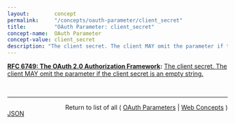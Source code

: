 ```yaml
---
layout:        concept
permalink:     "/concepts/oauth-parameter/client_secret"
title:         "OAuth Parameter: client_secret"
concept-name:  OAuth Parameter
concept-value: client_secret
description: "The client secret. The client MAY omit the parameter if the client secret is an empty string."
---
```


**[RFC 6749: The OAuth 2.0 Authorization Framework](/specs/IETF/RFC/6749 "The OAuth 2.0 authorization framework enables a third-party application to obtain limited access to an HTTP service, either on behalf of a resource owner by orchestrating an approval interaction between the resource owner and the HTTP service, or by allowing the third-party application to obtain access on its own behalf. This specification replaces and obsoletes the OAuth 1.0 protocol described in RFC 5849."):** [The client secret. The client MAY omit the parameter if the client secret is an empty string.](http://tools.ietf.org/html/rfc6749#section-2.3.1 "Read documentation for OAuth Parameter &#34;client_secret&#34;")

<br/>
<hr/>

<p style="float : left"><a href="./client_secret.json" title="JSON representing this particular Web Concept value">JSON</a></p>
<p style="text-align: right">Return to list of all ( <a href="../oauth-parameter/">OAuth Parameters</a> | <a href="../">Web Concepts</a> )</p>
